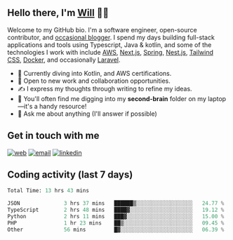 ## Hello there, I'm [Will][website] 👋🏾

Welcome to my GitHub bio. I'm a software engineer, open-source contributor, and [occasional blogger][blog]. I spend my days building full-stack applications and tools using Typescript, Java & kotlin, and some of the technologies I work with include [AWS](https://aws.amazon.com/fr/), [Next.js](https://nextjs.org/), [Spring](https://spring.io/), [Nest.js](https://nestjs.com/), [Tailwind CSS](https://github.com/tailwindlabs/tailwindcss), [Docker](https://www.docker.com/), and occasionally [Laravel](https://laravel.com/).

- 🔭 Currently diving into Kotlin, and AWS certifications.
- 👯 Open to new work and collaboration opportunities.
- ✍️ I express my thoughts through writing to refine my ideas.
- 🧠 You'll often find me digging into my **second-brain** folder on my laptop—it's a handy resource!
- 💬 Ask me about anything (I'll answer if possible)

## Get in touch with me
[![web](https://img.shields.io/badge/WEB-12100E?logo=google-earth&color=282A36)][website]
[![email](https://img.shields.io/badge/MAIL-12100E?logo=mailgun&color=282A36)][mail]
[![linkedin](https://img.shields.io/badge/LINKEDIN-12100E?logo=linkedin&color=282A36)](https://linkedin.com/in/wilfriedago)

## Coding activity (last 7 days)
<!--START_SECTION:waka-->

```python
Total Time: 13 hrs 43 mins

JSON              3 hrs 37 mins   ██████▒░░░░░░░░░░░░░░░░░░   24.77 %
TypeScript        2 hrs 48 mins   ████▓░░░░░░░░░░░░░░░░░░░░   19.12 %
Python            2 hrs 11 mins   ███▓░░░░░░░░░░░░░░░░░░░░░   15.00 %
PHP               1 hr 23 mins    ██▒░░░░░░░░░░░░░░░░░░░░░░   09.45 %
Other             56 mins         █▓░░░░░░░░░░░░░░░░░░░░░░░   06.39 %
```

<!--END_SECTION:waka-->

[website]: https://wilfriedago.dev
[blog]: https://wilfriedago.dev/blog
[projects]: https://wilfriedago.dev/projects
[mail]: mailto:me@wilfriedago.dev
